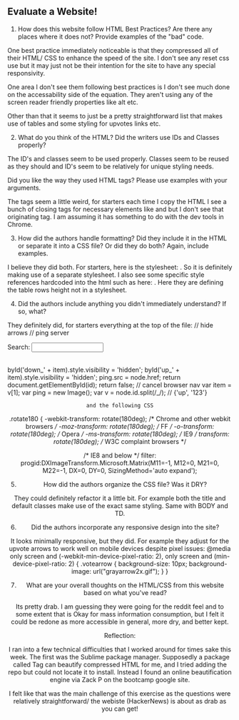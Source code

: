 ## Evaluate a Website! 
 
1) How does this website follow HTML Best Practices? Are there any places where 
it does not?  Provide examples of the "bad" code.

One best practice immediately noticeable is that they compressed all of their HTML/ CSS to enhance the speed of the site. I don't see any reset css use but
it may just not be their intention for the site to have any special responsivity.

One area I don't see them following best practices is I don't see much done on the accessability side of the equation. They aren't using any of the screen reader
friendly properties like alt etc. 

Other than that it seems to just be a pretty straightforward list that makes use of tables and some styling for upvotes links etc.
 
2) What do you think of the HTML? Did the writers use IDs and Classes properly? 

The ID's and classes seem to be used properly. Classes seem to be reused as they should and ID's seem to be relatively for unique styling needs.

Did you like the way they used HTML tags?  Please use examples with your arguments.

The tags seem a little weird, for starters each time I copy the HTML I see a bunch of closing tags for necessary elements like </body> and </html> 
but I don't see that originating tag. I am assuming it has something to do with the dev tools in Chrome.
 
3) How did the authors handle formatting? Did they include it in the HTML or 
separate it into a CSS file? Or did they do both?  Again, include examples.

I believe they did both. For starters, here is the stylesheet: <link rel="stylesheet" type="text/css" href="news.css?8JynwWWhD1otKS3gym1e">. So it is definitely making use of a separate stylesheet. I also see some specific style references hardcoded into the html such as here: <tr style="height:10px"></tr>. Here they are defining the table rows height not in a stylesheet.
 
4) Did the authors include anything you didn't immediately understand? 
If so, what?

They definitely did, for starters everything at the top of the file: 
// hide arrows
// ping server
<form method="get" action="//hn.algolia.com/">
  Search: 
  <input type="text" name="q" value="" size="17">
</form>
<br>
byId('down_' + item).style.visibility = 'hidden';
byId('up_'   + item).style.visibility = 'hidden';
ping.src = node.href;
return document.getElementById(id);
return false; // cancel browser nav
var item = v[1];
var ping = new Image();
var v = node.id.split(/_/);   // {'up', '123'}
</center>
</td>
</tr>
</tbody>
</table>
</center>
</body>
</html>
<center>

	and the following CSS

.rotate180 {
  -webkit-transform: rotate(180deg);  /* Chrome and other webkit browsers */
  -moz-transform:    rotate(180deg);  /* FF */
  -o-transform:      rotate(180deg);  /* Opera */
  -ms-transform:     rotate(180deg);  /* IE9 */
  transform:         rotate(180deg);  /* W3C complaint browsers */

  /* IE8 and below */
  filter: progid:DXImageTransform.Microsoft.Matrix(M11=-1, M12=0, M21=0, M22=-1, DX=0, DY=0, SizingMethod='auto expand');
 
5) How did the authors organize the CSS file? Was it DRY?

They could definitely refactor it a little bit. For example both the title and default classes make use of the exact same styling. Same with BODY and TD.
 
6) Did the authors incorporate any responsive design into the site?

It looks minimally responsive, but they did. For example they adjust for the upvote arrows to work well on mobile devices despite pixel issues:
@media only screen and (-webkit-min-device-pixel-ratio: 2), only screen and (min-device-pixel-ratio: 2) {
  .votearrow { background-size: 10px; background-image: url("grayarrow2x.gif"); }
}
 
7) What are your overall thoughts on the HTML/CSS from this website based on 
what you've read?


Its pretty drab. I am guessing they were going for the reddit feel and to some extent that is Okay for mass information consumption, but I felt it could be redone as more accessible in general, more dry, and better kept.



Reflection:


I ran into a few technical difficulties that I worked around for times sake this week. The first was the Sublime package manager. Supposedly a package called Tag
can beautify compressed HTML for me, and I tried adding the repo but could not locate it to install. Instead I found an online beautification engine via Zack P on the bootcamp google site.

I felt like that was the main challenge of this exercise as the questions were relatively straightforward/ the webiste (HackerNews) is about as drab as you can get!
